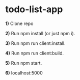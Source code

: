 # todo-list-app

<p><b>1)</b> Clone repo</p>
<p><b>2)</b> Run npm install (or just npm i).</p>
<p><b>3)</b> Run npm run client:install.</p>
<p><b>4)</b> Run npm run client:build.</p>
<p><b>5)</b> Run npm start.</p>
<p><b>6)</b> localhost:5000</p>
